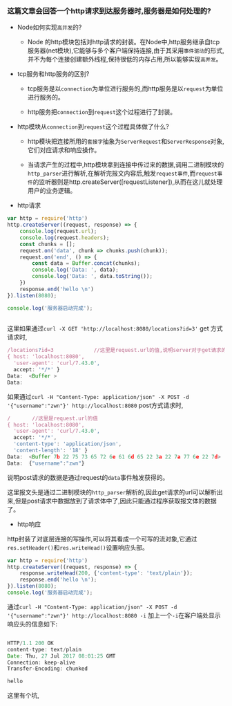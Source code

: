 ### 这篇文章会回答一个http请求到达服务器时,服务器是如何处理的?

* Node如何实现`高并发`的?

  * Node 的http模块包括对http请求的封装。在Node中,http服务继承自tcp服务器(net模块),它能够与多个客户端保持连接,由于其采用`事件驱动`的形式,并不为每个连接创建额外线程,保持很低的内存占用,所以能够实现`高并发`。

* tcp服务和http服务的区别?

  * tcp服务是以`connection`为单位进行服务的,而http服务是以`request`为单位进行服务的。

  * http服务把`connection`到`request`这个过程进行了封装。

* http模块从`connection`到`request`这个过程具体做了什么?

  * http模块把连接所用的`套接字`抽象为`ServerRequest`和`ServerResponse`对象,它们对应请求和响应操作。

  * 当请求产生的过程中,http模块拿到连接中传过来的数据,调用二进制模块的`http_parser`进行解析,在解析完报文内容后,触发`request事件`,而`request事件`的监听器则是http.createServer([requestListener]),从而在这儿就处理用户的业务逻辑。

* http请求

```js
var http = require('http')
http.createServer((request, response) => {
	console.log(request.url);
	console.log(request.headers);
	const chunks = [];
	request.on('data', chunk => chunks.push(chunk));
	request.on('end', () => {
		const data = Buffer.concat(chunks);
		console.log('Data: ', data);
		console.log('Data: ', data.toString());
	})
	response.end('hello \n')
}).listen(8080);

console.log('服务器启动完成');
  
```
这里如果通过`curl -X GET 'http://localhost:8080/locations?id=3'` get 方式请求时,

```js
/locations?id=3				//这里是request.url的值,说明server对于get请求的参数回直接从url中获取。
{ host: 'localhost:8080',
  'user-agent': 'curl/7.43.0',
  accept: '*/*' }
Data:  <Buffer >
Data:
```
如果通过`curl -H "Content-Type: application/json" -X POST -d '{"username":"zwn"}' http://localhost:8080` post方式请求时,

```js
/		//这里是request.url的值
{ host: 'localhost:8080',
  'user-agent': 'curl/7.43.0',
  accept: '*/*',
  'content-type': 'application/json',
  'content-length': '18' }
Data:  <Buffer 7b 22 75 73 65 72 6e 61 6d 65 22 3a 22 7a 77 6e 22 7d>
Data:  {"username":"zwn"}

```
说明post请求的数据是通过request的`data`事件触发获得的。

这里报文头是通过二进制模块的`http_parser`解析的,因此get请求的url可以解析出来,但是post请求中数据放到了请求体中了,因此只能通过程序获取报文体的数据了。

* http响应

http封装了对底层连接的写操作,可以将其看成一个可写的流对象,它通过`res.setHeader()`和`res.writeHead()`设置响应头部。

```js
var http = require('http')
http.createServer((request, response) => {
	response.writeHead(200, {'content-type': 'text/plain'});
	response.end('hello \n');
}).listen(8080);
console.log('服务器启动完成');

```
通过`curl -H "Content-Type: application/json" -X POST -d '{"username":"zwn"}' http://localhost:8080 -i` 加上一个`-i`在客户端处显示响应头的信息如下:

```js

HTTP/1.1 200 OK
content-type: text/plain
Date: Thu, 27 Jul 2017 08:01:25 GMT
Connection: keep-alive
Transfer-Encoding: chunked

hello
```
这里有个坑,





